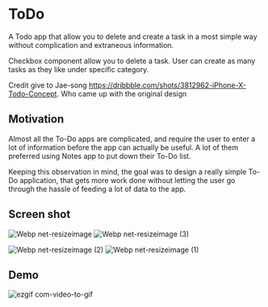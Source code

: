 # ToDo
A Todo app that allow you to delete and create a task in a most simple way without complication and extraneous information.

Checkbox component allow you to delete a task. User can create as many tasks as they like under specific category.

Credit give to Jae-song https://dribbble.com/shots/3812962-iPhone-X-Todo-Concept. Who came up with the original design

## Motivation 

Almost all the To-Do apps are complicated, and require the user to enter a lot of information before the app can actually be useful. A lot of them preferred using Notes app to put down their To-Do list.

Keeping this observation in mind, the goal was to design a really simple To-Do application, that gets more work done without letting the user go through the hassle of feeding a lot of data to the app.

## Screen shot

![Webp net-resizeimage](https://user-images.githubusercontent.com/13130384/60696845-b7e4db00-9f11-11e9-8798-dd3a6871cea7.png)           ![Webp net-resizeimage (3)](https://user-images.githubusercontent.com/13130384/60696889-e793e300-9f11-11e9-9d0f-c4e687a1a804.png)

![Webp net-resizeimage (2)](https://user-images.githubusercontent.com/13130384/60696892-e8c51000-9f11-11e9-98fa-fe6b60ba70a4.png)           ![Webp net-resizeimage (1)](https://user-images.githubusercontent.com/13130384/60696775-689eaa80-9f11-11e9-9579-d9d4d45cba3c.png)

## Demo

![ezgif com-video-to-gif](https://user-images.githubusercontent.com/13130384/60698396-4c067080-9f19-11e9-8d17-da04d534b59b.gif)
